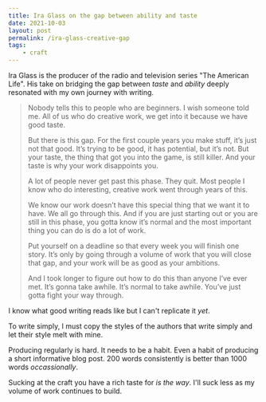 ```yaml
---
title: Ira Glass on the gap between ability and taste
date: 2021-10-03
layout: post
permalink: /ira-glass-creative-gap
tags:
    - craft
---
```


Ira Glass is the producer of the radio and television series "The American Life". 
His take on bridging the gap between _taste_ and _ability_ deeply resonated with my own journey with writing.

> Nobody tells this to people who are beginners. 
> I wish someone told me. All of us who do creative work, 
> we get into it because we have good taste.
>
> But there is this gap. For the first couple years you make stuff, it’s just not that good. 
> It’s trying to be good, it has potential, but it’s not. 
> But your taste, the thing that got you into the game, is still killer. 
> And your taste is why your work disappoints you. 
> 
> A lot of people never get past this phase. They quit. 
> Most people I know who do interesting, creative work went through years of this.
> 
> We know our work doesn’t have this special thing that we want it to have. 
> We all go through this. And if you are just starting out or you are still in this phase, 
> you gotta know it’s normal and the most important thing you can do is do a lot of work.
>
> Put yourself on a deadline so that every week you will finish one story. 
> It’s only by going through a volume of work that you will close that gap, and 
> your work will be as good as your ambitions. 
> 
> And I took longer to figure out how to do this than anyone I’ve ever met. 
> It’s gonna take awhile. It’s normal to take awhile. You’ve just gotta fight your way through.

I know what good writing reads like but I can't replicate it _yet_. 

To write simply, I must copy the styles of the authors that write simply and let their style melt with mine.

Producing regularly is hard. It needs to be a habit. Even a habit of producing a short informative blog post. 200 words consistently is better than 1000 words _occassionally_.

Sucking at the craft you have a rich taste for _is the way_. I'll suck less as my volume of work continues to build.
